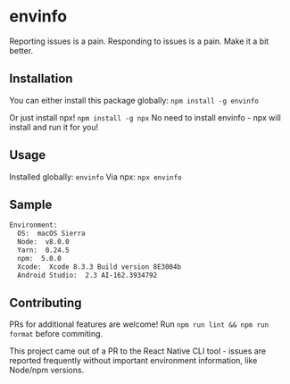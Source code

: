 # envinfo

Reporting issues is a pain. Responding to issues is a pain. Make it a bit better.

## Installation
You can either install this package globally:
`npm install -g envinfo` 

Or just install npx!
`npm install -g npx`
No need to install envinfo - npx will install and run it for you!

## Usage
Installed globally: `envinfo`
Via npx: `npx envinfo`

## Sample
```bash
Environment:
  OS:  macOS Sierra
  Node:  v8.0.0
  Yarn:  0.24.5
  npm:  5.0.0
  Xcode:  Xcode 8.3.3 Build version 8E3004b 
  Android Studio:  2.3 AI-162.3934792
```

## Contributing
PRs for additional features are welcome! Run `npm run lint && npm run format` before commiting.

This project came out of a PR to the React Native CLI tool - issues are reported frequently without important environment information, like Node/npm versions. 

